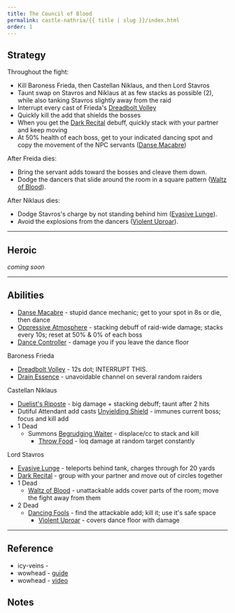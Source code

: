 ```yaml
---
title: The Council of Blood
permalink: castle-nathria/{{ title | slug }}/index.html
order: 1
---
```



## Strategy

Throughout the fight:
- Kill Baroness Frieda, then Castellan Niklaus, and then Lord Stavros
- Taunt swap on Stavros and Niklaus at as few stacks as possible (2), while also tanking Stavros slightly away from the raid
- Interrupt every cast of Frieda's [Dreadbolt Volley](https://www.wowhead.com/spell=337110/dreadbolt-volley)
- Quickly kill the add that shields the bosses
- When you get the [Dark Recital](https://www.wowhead.com/spell=331634/dark-recital) debuff, quickly stack with your partner and keep moving
- At 50% health of each boss, get to your indicated dancing spot and copy the movement of the NPC servants ([Danse Macabre](https://www.wowhead.com/spell=328497/danse-macabre))

After Freida dies:
- Bring the servant adds toward the bosses and cleave them down.
- Dodge the dancers that slide around the room in a square pattern ([Waltz of Blood](https://www.wowhead.com/spell=327619/waltz-of-blood)).

After Niklaus dies:
- Dodge Stavros's charge by not standing behind him ([Evasive Lunge](https://www.wowhead.com/spell=327503/evasive-lunge)).
- Avoid the explosions from the dancers ([Violent Uproar](https://www.wowhead.com/spell=346303/violent-uproar)).

----

## Heroic
_coming soon_

----

## Abilities

- [Danse Macabre](https://www.wowhead.com/spell=328497/danse-macabre) - stupid dance mechanic; get to your spot in 8s or die, then dance
- [Oppressive Atmosphere](https://www.wowhead.com/spell=334909/oppressive-atmosphere) - stacking debuff of raid-wide damage; stacks every 10s; reset at 50% & 0% of each boss
- [Dance Controller](https://www.wowhead.com/npc=168870/dance-controller) - damage you if you leave the dance floor

Baroness Frieda
- [Dreadbolt Volley](https://www.wowhead.com/spell=337110/dreadbolt-volley) - 12s dot; INTERRUPT THIS.
- [Drain Essence](https://www.wowhead.com/spell=327773/drain-essence) - unavoidable channel on several random raiders

Castellan Niklaus
- [Duelist's Riposte](https://www.wowhead.com/spell=346690/duelists-riposte) - big damage + stacking debuff; taunt after 2 hits
- Dutiful Attendant add casts [Unyielding Shield](https://www.wowhead.com/spell=346694/unyielding-shield) - immunes current boss; focus and kill add
- 1 Dead
  - Summons [Begrudging Waiter](https://www.wowhead.com/npc=169925/begrudging-waiter) - displace/cc to stack and kill
    - [Throw Food](https://www.wowhead.com/spell=330968/throw-food) - loq damage at random target constantly

Lord Stavros
- [Evasive Lunge](https://www.wowhead.com/spell=327503/evasive-lunge) - teleports behind tank, charges through for 20 yards
- [Dark Recital](https://www.wowhead.com/spell=331634/dark-recital) - group with your partner and move out of circles together
- 1 Dead
  - [Waltz of Blood](https://www.wowhead.com/spell=327619/waltz-of-blood) - unattackable adds cover parts of the room; move the fight away from them
- 2 Dead
  - [Dancing Fools](https://www.wowhead.com/spell=330964/dancing-fools) - find the attackable add; kill it; use it's safe space
    - [Violent Uproar](https://www.wowhead.com/spell=346303/violent-uproar) - covers dance floor with damage


----

## Reference

- icy-veins - 
- wowhead - [guide]()
- wowhead - [video]()

## Notes